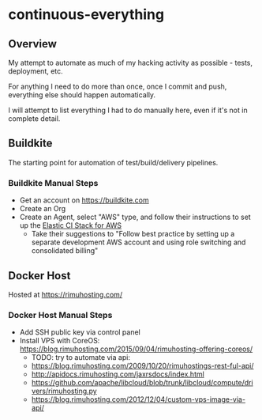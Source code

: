 # continuous-everything

## Overview

My attempt to automate as much of my hacking activity as possible - tests, deployment, etc.

For anything I need to do more than once, once I commit and push, everything else should happen automatically. 

I will attempt to list everything I had to do manually here, even if it's not in complete detail.
 
## Buildkite

The starting point for automation of test/build/delivery pipelines.

### Buildkite Manual Steps

* Get an account on https://buildkite.com
* Create an Org
* Create an Agent, select "AWS" type, and follow their instructions to set up
  the [Elastic CI Stack for AWS](https://github.com/buildkite/elastic-ci-stack-for-aws)
  * Take their suggestions to "Follow best practice by setting up a separate development AWS account and using
    role switching and consolidated billing"

## Docker Host

Hosted at https://rimuhosting.com/

### Docker Host Manual Steps

* Add SSH public key via control panel
* Install VPS with CoreOS: https://blog.rimuhosting.com/2015/09/04/rimuhosting-offering-coreos/
  * TODO: try to automate via api:
  * https://blog.rimuhosting.com/2009/10/20/rimuhostings-rest-ful-api/
  * http://apidocs.rimuhosting.com/jaxrsdocs/index.html
  * https://github.com/apache/libcloud/blob/trunk/libcloud/compute/drivers/rimuhosting.py
  * https://blog.rimuhosting.com/2012/12/04/custom-vps-image-via-api/


